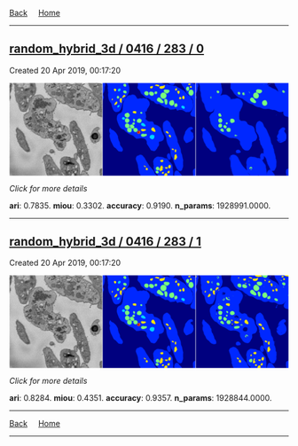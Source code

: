 
[Back](..)&nbsp;&nbsp;&nbsp;&nbsp;&nbsp;[Home](https://leapmanlab.github.io/snapshots)

---

<div class="summary"><a href="0"><h2>random_hybrid_3d / 0416 / 283 / 0</h2></a><p>Created 20 Apr 2019, 00:17:20
</p><a href="0"><img src="0/media/summary.png" align="center"></a><p>
<i>Click for more details</i>
</p></div>

**ari**: 0.7835. **miou**: 0.3302. **accuracy**: 0.9190. **n_params**: 1928991.0000. 

---

<div class="summary"><a href="1"><h2>random_hybrid_3d / 0416 / 283 / 1</h2></a><p>Created 20 Apr 2019, 00:17:20
</p><a href="1"><img src="1/media/summary.png" align="center"></a><p>
<i>Click for more details</i>
</p></div>

**ari**: 0.8284. **miou**: 0.4351. **accuracy**: 0.9357. **n_params**: 1928844.0000. 

---

[Back](..)&nbsp;&nbsp;&nbsp;&nbsp;&nbsp;[Home](https://leapmanlab.github.io/snapshots)

---